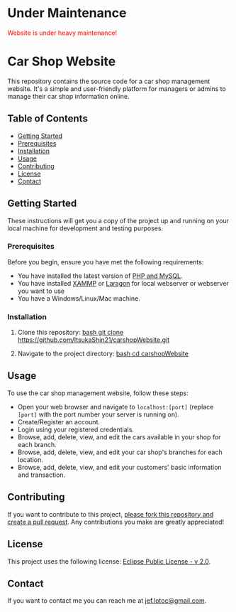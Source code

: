 #  Under Maintenance 
<span style = 'color:red;'>Website is under heavy maintenance!</span>

# Car Shop Website

This repository contains the source code for a car shop management website. It's a simple and user-friendly platform for managers or admins to manage their car shop information online.

## Table of Contents

- [Getting Started](#getting-started)
- [Prerequisites](#prerequisites)
- [Installation](#installation)
- [Usage](#usage)
- [Contributing](#contributing)
- [License](#license)
- [Contact](#contact)

## Getting Started

These instructions will get you a copy of the project up and running on your local machine for development and testing purposes.

### Prerequisites

Before you begin, ensure you have met the following requirements:

- You have installed the latest version of <ins>PHP and MySQL</ins>.
- You have installed <ins>XAMMP</ins> or <ins>Laragon</ins> for local webserver or webserver you want to use
- You have a Windows/Linux/Mac machine.

### Installation

1. Clone this repository:
<ins>bash git clone</ins> https://github.com/ItsukaShin21/carshopWebsite.git

2. Navigate to the project directory:
<ins>bash cd carshopWebsite</ins>

## Usage

To use the car shop management website, follow these steps:

- Open your web browser and navigate to `localhost:[port]` (replace `[port]` with the port number your server is running on).
- Create/Register an account.
- Login using your registered credentials.
- Browse, add, delete, view, and edit the cars available in your shop for each branch.
- Browse, add, delete, view, and edit your car shop's branches for each location.
- Browse, add, delete, view, and edit your customers' basic information and transaction.

## Contributing

If you want to contribute to this project, <ins>please fork this repository and create a pull request</ins>. Any contributions you make are greatly appreciated!

## License

This project uses the following license: [Eclipse Public License - v 2.0](https://github.com/ItsukaShin21/carshopWebsite/blob/master/LICENSE).

## Contact

If you want to contact me you can reach me at jef.lotoc@gmail.com.
